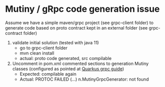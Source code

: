 # Mutiny / gRpc code generation issue

Assume we have a simple maven/grpc project (see grpc-client folder) to generate code based on proto contract kept in an external folder (see grpc-contract folder)
1. validate initial solution (tested with java 11)
   - go to grpc-client folder
   - mvn clean install
   - actual: proto code generated, src compilable
1. Uncomment in pom.xml commented sections to generation Mutiny classes (configured as pointed at [Quarkus grpc guide](https://quarkus.io/guides/grpc-getting-started#generating-java-files-from-proto-with-protobuf-maven-plugin))
   - Expected: compilable again
   - Actual: PROTOC FAILED (...) n.MutinyGrpcGenerator: not found

